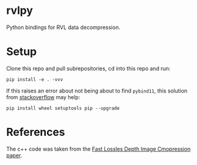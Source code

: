 # rvlpy

Python bindings for RVL data decompression.

# Setup

Clone this repo and pull subrepositories, cd into this repo and run:

```
pip install -e . -vvv
```

If this raises an error about not being about to find `pybind11`, this solution from [stackoverflow](https://stackoverflow.com/questions/61235727/no-module-named-pybind11-after-installing-pybind11) may help:

```
pip install wheel setuptools pip --upgrade
```

# References

The c++ code was taken from the [Fast Lossles Depth Image Cmopression paper](https://www.microsoft.com/en-us/research/uploads/prod/2018/09/p100-wilson.pdf).